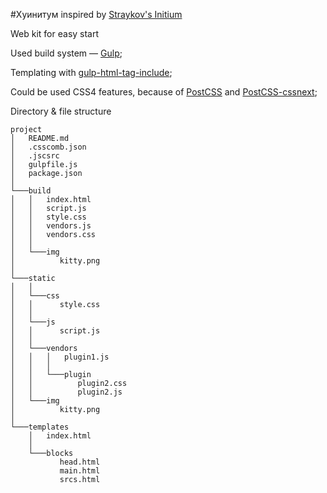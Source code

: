 #Хуинитум
inspired by [Straykov's Initium](https://github.com/straykov/initium)

Web kit for easy start

Used build system — [Gulp](http://gulpjs.com/);

Templating with [gulp-html-tag-include](https://www.npmjs.com/package/gulp-html-tag-include);

Could be used CSS4 features, because of [PostCSS](https://github.com/postcss/postcss) and [PostCSS-cssnext](https://github.com/MoOx/postcss-cssnext);

Directory & file structure
```
project
│   README.md
│   .csscomb.json
│   .jscsrc
│   gulpfile.js
│   package.json
│
└───build
│   │   index.html
│   │   script.js
│   │   style.css
│   │   vendors.js
│   │   vendors.css
│   │
│   └───img
│          kitty.png
│
└───static
│   │
│   └───css
│   │      style.css
│   │
│   └───js
│   │      script.js
│   │
│   └───vendors
│   │   │   plugin1.js
│   │   │
│   │   └───plugin
│   │          plugin2.css
│   │          plugin2.js
│   └───img
│          kitty.png
│
└───templates
    │   index.html
    │
    └───blocks
           head.html
           main.html
           srcs.html
```
